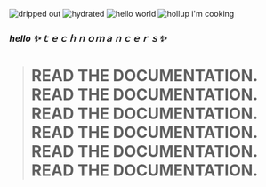 ![dripped out](https://img.shields.io/badge/dripped-out-BF40BF?style=plastic) ![hydrated](https://img.shields.io/badge/staying-hydrated-blue?style=plastic) ![hello world](https://img.shields.io/badge/vitamin%20d-daily-gold?style=plastic) ![hollup i'm cooking](https://img.shields.io/badge/hollup-i'm%20cooking-red?style=plastic) 
### _hello ✨**ｔｅｃｈｎｏｍａｎｃｅｒｓ**✨_


> # READ THE DOCUMENTATION. READ THE DOCUMENTATION. READ THE DOCUMENTATION. READ THE DOCUMENTATION. READ THE DOCUMENTATION. READ THE DOCUMENTATION.

<!--
**sm-heard/sm-heard** is a ✨ _special_ ✨ repository because its `README.md` (this file) appears on your GitHub profile.

Here are some ideas to get you started:

- 🔭 I’m currently working on ...
- 🌱 I’m currently learning ...
- 👯 I’m looking to collaborate on ...
- 🤔 I’m looking for help with ...
- 💬 Ask me about ...
- 📫 How to reach me: ...
- 😄 Pronouns: ...
- ⚡ Fun fact: ...
-->
